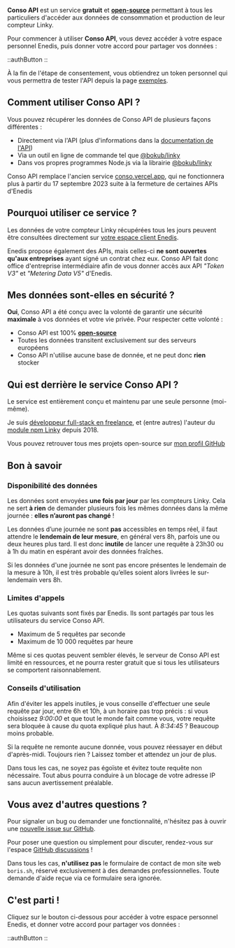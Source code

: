 **Conso API** est un service **gratuit** et [**open-source**](https://github.com/bokub/conso-api#readme) permettant à tous les particuliers d'accéder aux données de consommation et production de leur compteur Linky.

Pour commencer à utiliser **Conso API**, vous devez accéder à votre espace personnel Enedis, puis donner votre accord pour partager vos données :

::authButton
::

À la fin de l'étape de consentement, vous obtiendrez un token personnel qui vous permettra de tester l'API depuis la page [exemples](/exemples).

## Comment utiliser Conso API ?

Vous pouvez récupérer les données de Conso API de plusieurs façons différentes :

- Directement via l'API (plus d'informations dans la [documentation de l'API](/documentation))
- Via un outil en ligne de commande tel que [@bokub/linky](https://github.com/bokub/linky#readme)
- Dans vos propres programmes Node.js via la librairie [@bokub/linky](https://github.com/bokub/linky#readme)

Conso API remplace l'ancien service [conso.vercel.app](https://conso.vercel.app/), qui ne fonctionnera plus à partir du 17 septembre 2023 suite à la fermeture de certaines APIs d'Enedis

## Pourquoi utiliser ce service ?

Les données de votre compteur Linky récupérées tous les jours peuvent être consultées directement sur [votre espace client Enedis](https://mon-compte-client.enedis.fr/).

Enedis propose également des APIs, mais celles-ci **ne sont ouvertes qu'aux entreprises** ayant signé un contrat chez eux. Conso API fait donc office d'entreprise intermédiaire afin de vous donner accès aux API _"Token V3"_ et _"Metering Data V5"_ d'Enedis.

## Mes données sont-elles en sécurité ?

**Oui**, Conso API a été conçu avec la volonté de garantir une sécurité **maximale** à vos données et votre vie privée. Pour respecter cette volonté :

- Conso API est 100% [**open-source**](https://github.com/bokub/conso-api#readme)
- Toutes les données transitent exclusivement sur des serveurs européens
- Conso API n'utilise aucune base de donnée, et ne peut donc **rien** stocker

## Qui est derrière le service Conso API ?

Le service est entièrement conçu et maintenu par une seule personne (moi-même).

Je suis [développeur full-stack en freelance](https://boris.sh), et (entre autres) l'auteur du [module npm Linky](https://github.com/bokub/linky) depuis 2018.

Vous pouvez retrouver tous mes projets open-source sur [mon profil GitHub](https://github.com/bokub)

## Bon à savoir

### Disponibilité des données

Les données sont envoyées **une fois par jour** par les compteurs Linky. Cela ne sert **à rien** de demander plusieurs fois les mêmes données dans la même journée : **elles n’auront pas changé** !

Les données d’une journée ne sont **pas** accessibles en temps réel, il faut attendre le **lendemain de leur mesure**, en général vers 8h, parfois une ou deux heures plus tard. Il est donc **inutile** de lancer une requête à 23h30 ou à 1h du matin en espérant avoir des données fraîches.

Si les données d'une journée ne sont pas encore présentes le lendemain de la mesure à 10h, il est très probable qu’elles soient alors livrées le sur-lendemain vers 8h.

### Limites d'appels

Les quotas suivants sont fixés par Enedis. Ils sont partagés par tous les utilisateurs du service Conso API.

- Maximum de 5 requêtes par seconde
- Maximum de 10 000 requêtes par heure

Même si ces quotas peuvent sembler élevés, le serveur de Conso API est limité en ressources, et ne pourra rester gratuit que si tous les utilisateurs se comportent raisonnablement.

### Conseils d'utilisation

Afin d'éviter les appels inutiles, je vous conseille d'effectuer une seule requête par jour, entre 6h et 10h, à un horaire pas trop précis : si vous choisissez _9:00:00_ et que tout le monde fait comme vous, votre requête sera bloquée à cause du quota expliqué plus haut. À _8:34:45_ ? Beaucoup moins probable.

Si la requête ne remonte aucune donnée, vous pouvez réessayer en début d'après-midi. Toujours rien ? Laissez tomber et attendez un jour de plus.

Dans tous les cas, ne soyez pas égoïste et évitez toute requête non nécessaire. Tout abus pourra conduire à un blocage de votre adresse IP sans aucun avertissement préalable.

## Vous avez d'autres questions ?

Pour signaler un bug ou demander une fonctionnalité, n'hésitez pas à ouvrir une [nouvelle issue sur GitHub](https://github.com/bokub/conso-api/issues).

Pour poser une question ou simplement pour discuter, rendez-vous sur l'espace [GitHub discussions](https://github.com/bokub/conso-api/discussions) !

Dans tous les cas, **n'utilisez pas** le formulaire de contact de mon site web `boris.sh`, réservé exclusivement à des demandes professionnelles. Toute demande d'aide reçue via ce formulaire sera ignorée.

## C'est parti !

Cliquez sur le bouton ci-dessous pour accéder à votre espace personnel Enedis, et donner votre accord pour partager vos données :

::authButton
::
